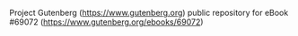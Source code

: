 Project Gutenberg (https://www.gutenberg.org) public repository for eBook #69072 (https://www.gutenberg.org/ebooks/69072)
